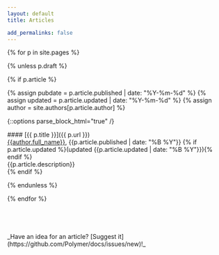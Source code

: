 ```yaml
---
layout: default
title: Articles

add_permalinks: false
---
```


{% for p in site.pages %}

{% unless p.draft %}

{% if p.article %}

{% assign pubdate = p.article.published | date: "%Y-%m-%d" %}
{% assign updated = p.article.updated | date: "%Y-%m-%d" %}
{% assign author = site.authors[p.article.author] %}

{::options parse_block_html="true" /}
<div class="article">
#### [{{ p.title }}]({{ p.url }})

<!-- <span class="tags">
{% for tag in p.tags %}<span>{{ tag }}</span>{% endfor %}
</span> -->

<div class="byline"><a href="https://plus.google.com/{{author.gplus}}" target="blank_">{{author.full_name}}</a>, <time pubdate datetime="{{pubdate}}">{{p.article.published | date: "%B %Y"}}</time>
{% if p.article.updated %}(updated <time datetime="{{updated}}">{{p.article.updated | date: "%B %Y"}}</time>){% endif %}
</div>

<summary>{{p.article.description}}</summary>

</div>
{% endif %}

{% endunless %}

{% endfor %}

<div style="margin-top:5em;">
_Have an idea for an article? [Suggest it](https://github.com/Polymer/docs/issues/new)!_
</div>